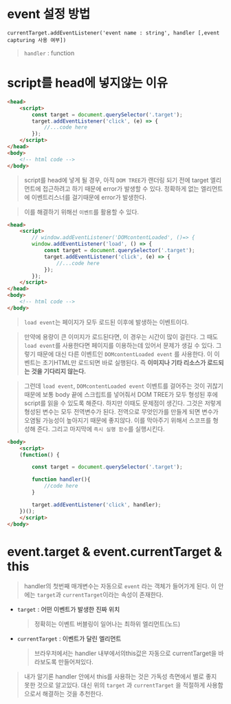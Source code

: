 # event 설정 방법

`currentTarget.addEventListener('event name : string', handler [,event capturing 사용 여부])`

> `handler` : function

# script를 head에 넣지않는 이유

```HTML
<head>
    <script>
        const target = document.querySelector('.target');
        target.addEventListener('click', (e) => {
            //...code here
        });
    </script>
</head>
<body>
    <!-- html code -->
</body>
```

> script를 head에 넣게 될 경우, 아직 `DOM TREE`가 랜더링 되기 전에 target 엘리먼트에 접근하려고 하기 때문에
> error가 발생할 수 있다. 정확하게 없는 엘리먼트에 이벤트리스너를 걸기때문에 error가 발생한다.

> 이를 해결하기 위해선 `이벤트`를 활용할 수 있다.

```HTML
<head>
    <script>
        // window.addEventListener('DOMcontentLoaded', ()=> {
        window.addEventListener('load', () => {
            const target = document.querySelector('.target');
            target.addEventListener('click', (e) => {
                //...code here
            });
        });
    </script>
</head>
<body>
    <!-- html code -->
</body>
```

> `load event`는 페이지가 모두 로드된 이후에 발생하는 이벤트이다.

> 만약에 용량이 큰 이미지가 로드된다면, 이 경우는 시간이 많이 걸린다. 그 때도 `load event`를 사용한다면 페이지를 이용하는데 있어서 문제가 생길 수 있다. 그렇기 때문에 대신 다른 이벤트인 `DOMcontentLoaded event` 를 사용한다. 이 이벤트는 초기HTML만 로드되면 바로 실행된다. 즉 **이미지나 기타 리소스가 로드되는 것을 기다리지 않는다.**

> 그런데 `load event`, `DOMcontentLoaded event` 이벤트를 걸어주는 것이 귀찮기 때문에 보통 body 끝에 스크립트를 넣어줘서 DOM TREE가 모두 형성된 후에 script를 읽을 수 있도록 해준다. 하지만 이때도 문제점이 생긴다. 그것은 저렇게 형성된 변수는 모두 전역변수가 된다. 전역으로 무엇인가를 만들게 되면 변수가 오염될 가능성이 높아지기 때문에 좋지않다. 이를 막아주기 위해서 스코프를 형성해 준다. 그리고 마지막에 `즉시 실행 함수`를 실행시킨다.

```HTML
<body>
    <script>
    (function() {

        const target = document.querySelector('.target');

        function handler(){
            //code here
        }

        target.addEventListener('click', handler);
    })();
    </script>
</body>
```

# event.target & event.currentTarget & this

> handler의 첫번째 매개변수는 자동으로 `event` 라는 객체가 들어가게 된다. 이 안에는 `target`과 `currentTarget`이라는 속성이 존재한다.

-   `target` : 어떤 이벤트가 발생한 진짜 위치

    > 정확히는 이벤트 버블링이 일어나는 최하위 엘리먼트(노드)

-   `currentTarget` : 이벤트가 달린 엘리먼트
    > 브라우저에서는 handler 내부에서의this값은 자동으로 currentTarget을 바라보도록 만들어져있다.

> 내가 알기론 handler 안에서 this를 사용하는 것은 가독성 측면에서 별로 좋지 못한 것으로 알고있다. 대신 위의 `target` 과 `currentTarget` 을 적절하게 사용함으로서 해결하는 것을 추천한다.
